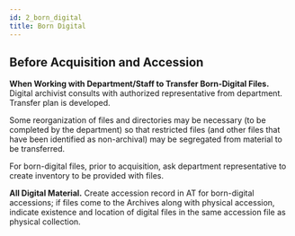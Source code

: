 ```yaml
---
id: 2_born_digital
title: Born Digital
---
```


## Before Acquisition and Accession

**When Working with Department/Staff to Transfer Born-Digital Files.** Digital archivist consults with authorized representative from department. Transfer plan is developed.

Some reorganization of files and directories may be necessary (to be completed by the department) so that restricted files (and other files that have been identified as non-archival) may be segregated from material to be transferred.

For born-digital files, prior to acquisition, ask department representative to create inventory to be provided with files.

**All Digital Material.** Create accession record in AT for born-digital accessions; if files come to the Archives along with physical accession, indicate existence and location of digital files in the same accession file as physical collection. 

